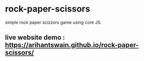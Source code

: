 # rock-paper-scissors
simple rock paper scizzors game using core JS.

## live website demo : https://arihantswain.github.io/rock-paper-scissors/

